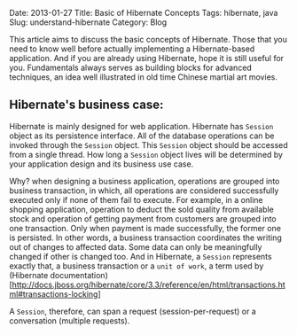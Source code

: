 Date: 2013-01-27
Title: Basic of Hibernate Concepts 
Tags: hibernate, java
Slug: understand-hibernate
Category: Blog

This article aims to discuss the basic concepts of Hibernate. Those that you need to know well before actually implementing a Hibernate-based application. And if you are already using Hibernate, hope it is still useful for you. Fundamentals always serves as building blocks for advanced techniques, an idea well illustrated in old time Chinese martial art movies. 

## Hibernate's business case: 

Hibernate is mainly designed for web application. Hibernate has `Session` object as its persistence interface. All of the database operations can be invoked through the `Session` object. This `Session` object should be accessed from a single thread. How long a `Session` object lives will be determined by your application design and its business use case. 

Why? when designing a business application, operations are grouped into business transaction, in which, all operations are considered successfully executed only if none of them fail to execute. For example, in a online shopping application, operation to deduct the sold quality from available stock and operation of getting payment from customers are grouped into one transaction. Only when payment is made successfully, the former one is persisted. In other words, a business transaction coordinates the writing out of changes to affected data. Some data can only be meaningfully changed if other is changed too. And in Hibernate, a `Session` represents exactly that, a business transaction or a `unit of work`, a term used by (Hibernate documentation)[http://docs.jboss.org/hibernate/core/3.3/reference/en/html/transactions.html#transactions-locking]

A `Session`, therefore, can span a request (session-per-request) or a conversation (multiple requests).  

